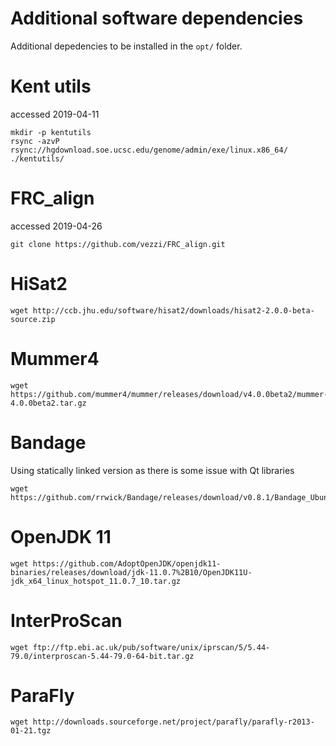 Additional software dependencies
================================

Additional depedencies to be installed in the `opt/` folder.

# Kent utils
accessed 2019-04-11
```
mkdir -p kentutils
rsync -azvP rsync://hgdownload.soe.ucsc.edu/genome/admin/exe/linux.x86_64/ ./kentutils/
```

# FRC_align
accessed 2019-04-26
```
git clone https://github.com/vezzi/FRC_align.git
```

# HiSat2
```
wget http://ccb.jhu.edu/software/hisat2/downloads/hisat2-2.0.0-beta-source.zip
```

# Mummer4
```
wget https://github.com/mummer4/mummer/releases/download/v4.0.0beta2/mummer-4.0.0beta2.tar.gz
```

# Bandage
Using statically linked version as there is some issue with Qt libraries
```
wget https://github.com/rrwick/Bandage/releases/download/v0.8.1/Bandage_Ubuntu_static_v0_8_1.zip
```

# OpenJDK 11
```
wget https://github.com/AdoptOpenJDK/openjdk11-binaries/releases/download/jdk-11.0.7%2B10/OpenJDK11U-jdk_x64_linux_hotspot_11.0.7_10.tar.gz
```

# InterProScan
```
wget ftp://ftp.ebi.ac.uk/pub/software/unix/iprscan/5/5.44-79.0/interproscan-5.44-79.0-64-bit.tar.gz
```

# ParaFly
```
wget http://downloads.sourceforge.net/project/parafly/parafly-r2013-01-21.tgz
```
